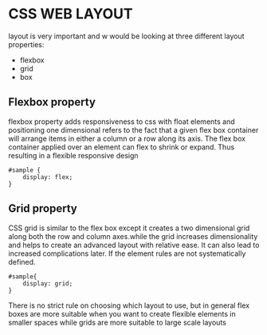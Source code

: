 # CSS WEB LAYOUT 
layout is very important and w would be looking at three different layout properties:

- flexbox
- grid
- box

## Flexbox property 
flexbox property adds responsiveness to css with float elements and positioning one dimensional refers to the fact that a given flex box container will arrange items in either a column or a row along its axis.
The flex box container applied over an element can flex to shrink or expand. Thus resulting in a flexible responsive design
```
#sample {
    display: flex;
}
```
## Grid property
CSS grid is similar to the flex box except it creates a two dimensional grid along both the row and column axes.while the grid increases dimensionality and helps to create an advanced layout with relative ease. It can also lead to increased complications later. If the element rules are not systematically defined.

```
#sample{
    display: grid;
}
```

There is no strict rule on choosing which layout to use, but in general flex boxes are more suitable when you want to create flexible elements in smaller spaces while grids are more suitable to large scale layouts
